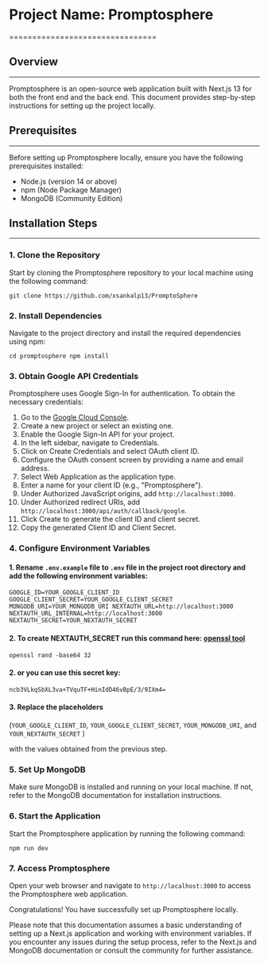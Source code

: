 # Project Name: Promptosphere
================================

## Overview
--------

Promptosphere is an open-source web application built with Next.js 13 for both the front end and the back end. This document provides step-by-step instructions for setting up the project locally.

## Prerequisites
-------------

Before setting up Promptosphere locally, ensure you have the following prerequisites installed:

-   Node.js (version 14 or above)
-   npm (Node Package Manager)
-   MongoDB (Community Edition)

## Installation Steps
------------------

### 1\. Clone the Repository

Start by cloning the Promptosphere repository to your local machine using the following command:


`git clone https://github.com/xsankalp13/PromptoSphere`


### 2\. Install Dependencies

Navigate to the project directory and install the required dependencies using npm:


`cd promptosphere
npm install`


### 3\. Obtain Google API Credentials

Promptosphere uses Google Sign-In for authentication. To obtain the necessary credentials:

1.  Go to the [Google Cloud Console](https://console.cloud.google.com/).
2.  Create a new project or select an existing one.
3.  Enable the Google Sign-In API for your project.
4.  In the left sidebar, navigate to Credentials.
5.  Click on Create Credentials and select OAuth client ID.
6.  Configure the OAuth consent screen by providing a name and email address.
7.  Select Web Application as the application type.
8.  Enter a name for your client ID (e.g., "Promptosphere").
9.  Under Authorized JavaScript origins, add `http://localhost:3000`.
10. Under Authorized redirect URIs, add `http://localhost:3000/api/auth/callback/google`.
11. Click Create to generate the client ID and client secret.
12. Copy the generated Client ID and Client Secret.

### 4\. Configure Environment Variables

#### 1\. Rename `.env.example` file to `.env` file in the project root directory and add the following environment variables:

`GOOGLE_ID=YOUR_GOOGLE_CLIENT_ID
GOOGLE_CLIENT_SECRET=YOUR_GOOGLE_CLIENT_SECRET
MONGODB_URI=YOUR_MONGODB_URI
NEXTAUTH_URL=http://localhost:3000
NEXTAUTH_URL_INTERNAL=http://localhost:3000
NEXTAUTH_SECRET=YOUR_NEXTAUTH_SECRET`

#### 2\. To create NEXTAUTH_SECRET run this command here: [openssl tool](https://www.cryptool.org/en/cto/openssl)

`openssl rand -base64 32`

#### 2\. or you can use this secret key:

`ncb3VLkqSbXL3va+TVquTF+HinIdD46vBpE/3/9IXm4=`

#### 3\. Replace the placeholders

(`YOUR_GOOGLE_CLIENT_ID`, `YOUR_GOOGLE_CLIENT_SECRET`, `YOUR_MONGODB_URI`, and `YOUR_NEXTAUTH_SECRET` ) 

with the values obtained from the previous step.

### 5\. Set Up MongoDB

Make sure MongoDB is installed and running on your local machine. If not, refer to the MongoDB documentation for installation instructions.

### 6\. Start the Application

Start the Promptosphere application by running the following command:


`npm run dev`


### 7\. Access Promptosphere

Open your web browser and navigate to `http://localhost:3000` to access the Promptosphere web application.

Congratulations! You have successfully set up Promptosphere locally.

Please note that this documentation assumes a basic understanding of setting up a Next.js application and working with environment variables. If you encounter any issues during the setup process, refer to the Next.js and MongoDB documentation or consult the community for further assistance.
